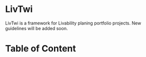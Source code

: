 # LivTwi
LivTwi is a framework for Livability planing portfolio projects. New guidelines will be added soon.

# Table of Content
